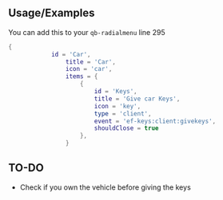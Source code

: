 
## Usage/Examples

You can add this to your `qb-radialmenu` line 295
```lua
{
            id = 'Car',
                title = 'Car',
                icon = 'car',
                items = {
                    {
                        id = 'Keys',
                        title = 'Give car Keys',
                        icon = 'key',
                        type = 'client',
                        event = 'ef-keys:client:givekeys',
                        shouldClose = true
                    },
                }
```



## TO-DO

- Check if you own the vehicle before giving the keys
